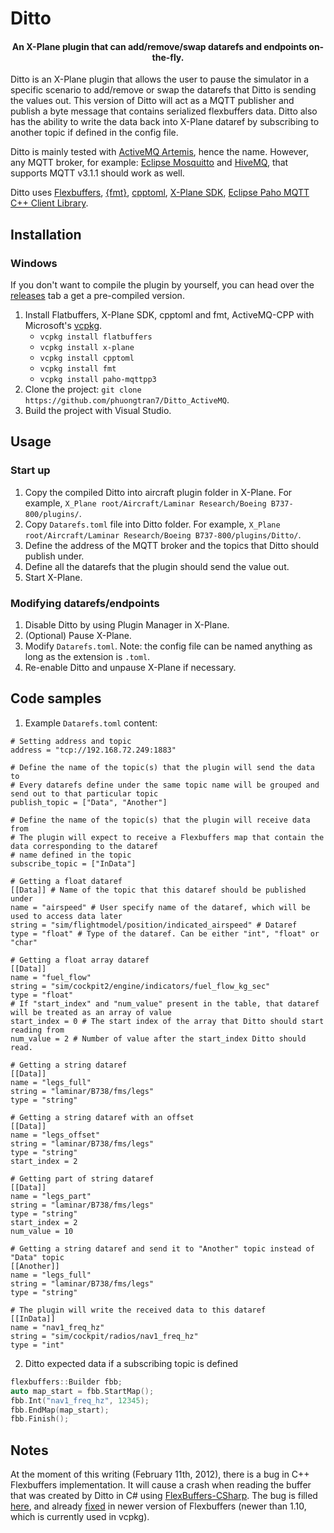 # Ditto
<h4 align="center">An X-Plane plugin that can add/remove/swap datarefs and endpoints on-the-fly.</h4>

Ditto is an X-Plane plugin that allows the user to pause the simulator in a specific scenario to add/remove or swap the datarefs that Ditto is sending the values out. This version of Ditto will act as a MQTT publisher and publish a byte message that contains serialized flexbuffers data. Ditto also has the ability to write the data back into X-Plane dataref by subscribing to another topic if defined in the config file.

Ditto is mainly tested with [ActiveMQ Artemis](https://activemq.apache.org/components/artemis/), hence the name. However, any MQTT broker, for example: [Eclipse Mosquitto](https://mosquitto.org/) and [HiveMQ](https://github.com/hivemq/hivemq-community-edition), that supports MQTT v3.1.1 should work as well.

Ditto uses [Flexbuffers](https://google.github.io/flatbuffers/flexbuffers.html), [{fmt}](https://github.com/fmtlib/fmt), [cpptoml](https://github.com/skystrife/cpptoml), [X-Plane SDK](https://developer.x-plane.com/sdk/), [Eclipse Paho MQTT C++ Client Library](https://github.com/eclipse/paho.mqtt.cpp).

## Installation
### Windows
If you don't want to compile the plugin by yourself, you can head over the [releases](https://github.com/phuongtran7/Ditto_ActiveMQ/releases) tab a get a pre-compiled version.

1. Install Flatbuffers, X-Plane SDK, cpptoml and fmt, ActiveMQ-CPP with Microsoft's [vcpkg](https://github.com/Microsoft/vcpkg).
    * `vcpkg install flatbuffers`
    * `vcpkg install x-plane`
    * `vcpkg install cpptoml`
    * `vcpkg install fmt`
    * `vcpkg install paho-mqttpp3`
2. Clone the project: `git clone https://github.com/phuongtran7/Ditto_ActiveMQ`.
3. Build the project with Visual Studio.

## Usage
### Start up
1. Copy the compiled Ditto into aircraft plugin folder in X-Plane. For example, `X_Plane root/Aircraft/Laminar Research/Boeing B737-800/plugins/`.
2. Copy `Datarefs.toml` file into Ditto folder. For example, `X_Plane root/Aircraft/Laminar Research/Boeing B737-800/plugins/Ditto/`. 
3. Define the address of the MQTT broker and the topics that Ditto should publish under.
4. Define all the datarefs that the plugin should send the value out.
5. Start X-Plane.

### Modifying datarefs/endpoints
1. Disable Ditto by using Plugin Manager in X-Plane.
2. (Optional) Pause X-Plane.
3. Modify `Datarefs.toml`. Note: the config file can be named anything as long as the extension is `.toml`.
4. Re-enable Ditto and unpause X-Plane if necessary.

## Code samples
1. Example `Datarefs.toml` content:
```
# Setting address and topic
address = "tcp://192.168.72.249:1883"

# Define the name of the topic(s) that the plugin will send the data to
# Every datarefs define under the same topic name will be grouped and send out to that particular topic
publish_topic = ["Data", "Another"]

# Define the name of the topic(s) that the plugin will receive data from
# The plugin will expect to receive a Flexbuffers map that contain the data corresponding to the dataref
# name defined in the topic
subscribe_topic = ["InData"]

# Getting a float dataref
[[Data]] # Name of the topic that this dataref should be published under
name = "airspeed" # User specify name of the dataref, which will be used to access data later
string = "sim/flightmodel/position/indicated_airspeed" # Dataref
type = "float" # Type of the dataref. Can be either "int", "float" or "char"

# Getting a float array dataref
[[Data]]
name = "fuel_flow"
string = "sim/cockpit2/engine/indicators/fuel_flow_kg_sec"
type = "float"
# If "start_index" and "num_value" present in the table, that dataref will be treated as an array of value
start_index = 0 # The start index of the array that Ditto should start reading from
num_value = 2 # Number of value after the start_index Ditto should read.

# Getting a string dataref
[[Data]]
name = "legs_full"
string = "laminar/B738/fms/legs"
type = "string"

# Getting a string dataref with an offset
[[Data]]
name = "legs_offset"
string = "laminar/B738/fms/legs"
type = "string"
start_index = 2

# Getting part of string dataref
[[Data]]
name = "legs_part"
string = "laminar/B738/fms/legs"
type = "string"
start_index = 2
num_value = 10

# Getting a string dataref and send it to "Another" topic instead of "Data" topic
[[Another]]
name = "legs_full"
string = "laminar/B738/fms/legs"
type = "string"

# The plugin will write the received data to this dataref
[[InData]]
name = "nav1_freq_hz"
string = "sim/cockpit/radios/nav1_freq_hz"
type = "int"
```

2. Ditto expected data if a subscribing topic is defined
```cpp
flexbuffers::Builder fbb;
auto map_start = fbb.StartMap();
fbb.Int("nav1_freq_hz", 12345);
fbb.EndMap(map_start);
fbb.Finish();
```

## Notes
At the moment of this writing (February 11th, 2012), there is a bug in C++ Flexbuffers implementation. It will cause a crash when reading the buffer that was created by Ditto in C# using [FlexBuffers-CSharp](https://github.com/mzaks/FlexBuffers-CSharp). The bug is filled [here](https://github.com/mzaks/FlexBuffers-CSharp/issues/1), and already [fixed](https://github.com/google/flatbuffers/issues/5760) in newer version of Flexbuffers (newer than 1.10, which is currently used in vcpkg).